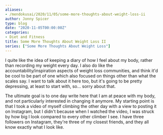 ```yaml
---
aliases:
- /mendokusai/2020/11/05/some-more-thoughts-about-weight-loss-ii
author: Jonny Spicer
type: blog
date: "2020-11-05T00:00:00Z"
categories:
- Diet and Fitness
title: Some More Thoughts About Weight Loss II
series: ["Some More Thoughts About Weight Loss"]
---
```

I quite like the idea of keeping a diary of how I feel about my body, rather than recording my weight every day. I also do like the accountability/inspiration aspects of weight loss
communities, and think it'd be cool to be part of one which also focused on things other than what the scales say. I want to talk about it here too, but it's going to be pretty
depressing, at least to start with, so... sorry about that.

The ultimate goal is to one day write here that I am at peace with my body, and not particularly interested in changing it anymore. My starting point is that I took a video of myself
climbing the other day with a view to posting it on Instagram, but I didn't because when I watched the video, I was struck by how big I look compared to every other climber I see. I
have three followers on Instagram, they're three of my closest friends, and they all know exactly what I look like.
